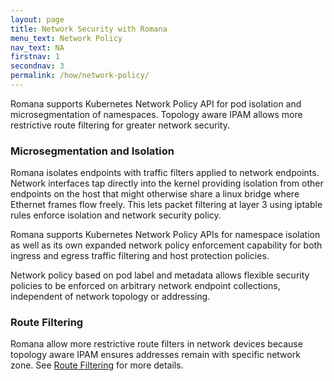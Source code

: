 ```yaml
---
layout: page
title: Network Security with Romana
menu_text: Network Policy
nav_text: NA
firstnav: 1
secondnav: 3
permalink: /how/network-policy/
---
```


Romana supports Kubernetes Network Policy API for pod isolation and microsegmentation of namespaces. Topology aware IPAM allows more restrictive route filtering for greater network security.

### Microsegmentation and Isolation

Romana isolates endpoints with traffic filters applied to network endpoints. Network interfaces tap directly into the kernel providing isolation from other endpoints on the host that might otherwise share a linux bridge where Ethernet frames flow freely. This lets packet filtering at layer 3 using iptable rules enforce isolation and network security policy.

Romana supports Kubernetes Network Policy APIs for namespace isolation as well as its own expanded network policy enforcement capability for both ingress and egress traffic filtering and host protection policies.

Network policy based on pod label and metadata allows flexible security policies to be enforced on arbitrary network endpoint collections, independent of network topology or addressing.

### Route Filtering

Romana allow more restrictive route filters in network devices because topology aware IPAM ensures addresses remain with specific network zone. See [Route Filtering](/deploy_romana/multi_network_clusters/#route-filtering) for more details.

